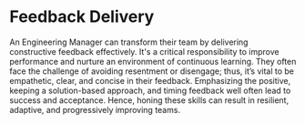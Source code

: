 # Feedback Delivery

An Engineering Manager can transform their team by delivering constructive feedback effectively. It's a critical responsibility to improve performance and nurture an environment of continuous learning. They often face the challenge of avoiding resentment or disengage; thus, it’s vital to be empathetic, clear, and concise in their feedback. Emphasizing the positive, keeping a solution-based approach, and timing feedback well often lead to success and acceptance. Hence, honing these skills can result in resilient, adaptive, and progressively improving teams.